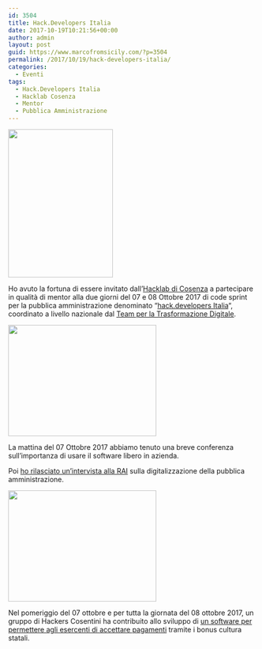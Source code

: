 ```yaml
---
id: 3504
title: Hack.Developers Italia
date: 2017-10-19T10:21:56+00:00
author: admin
layout: post
guid: https://www.marcofromsicily.com/?p=3504
permalink: /2017/10/19/hack-developers-italia/
categories:
  - Eventi
tags:
  - Hack.Developers Italia
  - Hacklab Cosenza
  - Mentor
  - Pubblica Amministrazione
---
```

<img class="alignnone size-medium wp-image-3505" src="https://www.marcofromsicily.com/wp-content/uploads/2017/10/hack.dev_-212x300.jpg" alt="" width="212" height="300" srcset="https://www.marcofromsicily.com/wp-content/uploads/2017/10/hack.dev_-212x300.jpg 212w, https://www.marcofromsicily.com/wp-content/uploads/2017/10/hack.dev_.jpg 679w" sizes="(max-width: 212px) 100vw, 212px" />

Ho avuto la fortuna di essere invitato dall&#8217;<a href="https://hlcs.it/" target="_blank" rel="noopener">Hacklab di Cosenza</a> a partecipare in qualità di mentor alla due giorni del 07 e 08 Ottobre 2017 di code sprint per la pubblica amministrazione denominato &#8220;<a href="https://hack.developers.italia.it/" target="_blank" rel="noopener">hack.developers Italia</a>&#8220;, coordinato a livello nazionale dal <a href="https://teamdigitale.governo.it/" target="_blank" rel="noopener">Team per la Trasformazione Digitale</a>.

<img class="alignnone wp-image-3506 size-medium" src="https://www.marcofromsicily.com/wp-content/uploads/2017/10/22308949_299630233849238_3356751507907228397_n-300x225.jpg" alt="" width="300" height="225" srcset="https://www.marcofromsicily.com/wp-content/uploads/2017/10/22308949_299630233849238_3356751507907228397_n-300x225.jpg 300w, https://www.marcofromsicily.com/wp-content/uploads/2017/10/22308949_299630233849238_3356751507907228397_n-768x576.jpg 768w, https://www.marcofromsicily.com/wp-content/uploads/2017/10/22308949_299630233849238_3356751507907228397_n.jpg 960w" sizes="(max-width: 300px) 100vw, 300px" />

La mattina del 07 Ottobre 2017 abbiamo tenuto una breve conferenza sull&#8217;importanza di usare il software libero in azienda.

Poi <a href="https://youtu.be/qgpDUie5up8" target="_blank" rel="noopener">ho rilasciato un&#8217;intervista alla RAI</a> sulla digitalizzazione della pubblica amministrazione.

<img class="alignnone size-medium wp-image-3507" src="https://www.marcofromsicily.com/wp-content/uploads/2017/10/22310429_299833827162212_6545826108506830570_n-300x225.jpg" alt="" width="300" height="225" srcset="https://www.marcofromsicily.com/wp-content/uploads/2017/10/22310429_299833827162212_6545826108506830570_n-300x225.jpg 300w, https://www.marcofromsicily.com/wp-content/uploads/2017/10/22310429_299833827162212_6545826108506830570_n-768x576.jpg 768w, https://www.marcofromsicily.com/wp-content/uploads/2017/10/22310429_299833827162212_6545826108506830570_n.jpg 960w" sizes="(max-width: 300px) 100vw, 300px" />

Nel pomeriggio del 07 ottobre e per tutta la giornata del 08 ottobre 2017, un gruppo di Hackers Cosentini ha contribuito allo sviluppo di <a href="https://github.com/italia/18app-php-sdk" target="_blank" rel="noopener">un software per permettere agli esercenti di accettare pagamenti</a> tramite i bonus cultura statali.

&nbsp;